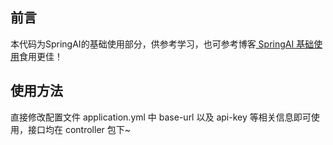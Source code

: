 ## 前言
本代码为SpringAI的基础使用部分，供参考学习，也可参考博客[ SpringAI 基础使用](https://loong-leaf.top/2024/07/06/spring_ai/)食用更佳！

## 使用方法
直接修改配置文件 application.yml 中 base-url 以及 api-key 等相关信息即可使用，接口均在 controller 包下~
